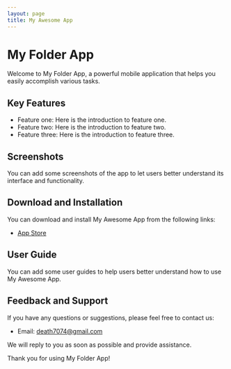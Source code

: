 ```yaml
---
layout: page
title: My Awesome App
---
```


# My Folder App

Welcome to My Folder App, a powerful mobile application that helps you easily accomplish various tasks.

## Key Features

- Feature one: Here is the introduction to feature one.
- Feature two: Here is the introduction to feature two.
- Feature three: Here is the introduction to feature three.

## Screenshots

You can add some screenshots of the app to let users better understand its interface and functionality.

## Download and Installation

You can download and install My Awesome App from the following links:

- [App Store](https://apps.apple.com/cn/app/apple-store/id1563518405)

## User Guide

You can add some user guides to help users better understand how to use My Awesome App.

## Feedback and Support

If you have any questions or suggestions, please feel free to contact us:

- Email: death7074@gmail.com

We will reply to you as soon as possible and provide assistance.

Thank you for using My Folder App!

